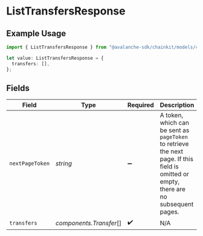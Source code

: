 # ListTransfersResponse

## Example Usage

```typescript
import { ListTransfersResponse } from "@avalanche-sdk/chainkit/models/components";

let value: ListTransfersResponse = {
  transfers: [],
};
```

## Fields

| Field                                                                                                                                  | Type                                                                                                                                   | Required                                                                                                                               | Description                                                                                                                            |
| -------------------------------------------------------------------------------------------------------------------------------------- | -------------------------------------------------------------------------------------------------------------------------------------- | -------------------------------------------------------------------------------------------------------------------------------------- | -------------------------------------------------------------------------------------------------------------------------------------- |
| `nextPageToken`                                                                                                                        | *string*                                                                                                                               | :heavy_minus_sign:                                                                                                                     | A token, which can be sent as `pageToken` to retrieve the next page. If this field is omitted or empty, there are no subsequent pages. |
| `transfers`                                                                                                                            | *components.Transfer*[]                                                                                                                | :heavy_check_mark:                                                                                                                     | N/A                                                                                                                                    |